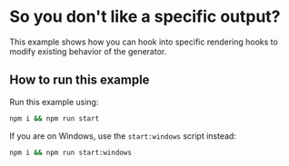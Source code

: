 # So you don't like a specific output?

This example shows how you can hook into specific rendering hooks to modify existing behavior of the generator.

## How to run this example

Run this example using:

```sh
npm i && npm run start
```

If you are on Windows, use the `start:windows` script instead:

```sh
npm i && npm run start:windows
```
